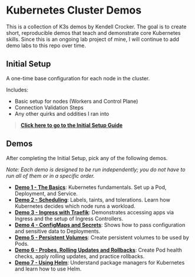 # Kubernetes Cluster Demos
This is a collection of K3s demos by Kendell Crocker. The goal is to create short, reproducible demos that teach and demonstrate core Kubernetes skills.
Since this is an ongoing lab project of mine, I will continue to add demo labs to this repo over time.

## Initial Setup
A one-time base configuration for each node in the cluster.

Includes:
- Basic setup for nodes (Workers and Control Plane) 
- Connection Validation Steps
- Any other quirks and oddities I ran into

>[**Click here to go to the Initial Setup Guide**](./00-initial-setup/initial-setup.md)


## Demos

After completing the Initial Setup, pick any of the following demos.

*Note: Each demo is designed to be run independently; you do not have to run all of them or in a specific order.*

- [**Demo 1 - The Basics**](./01-demo-basics/01-demo-basics.md): Kubernetes fundamentals. Set up a Pod, Deployment, and Service.
- [**Demo 2 - Scheduling**](./02-demo-scheduling/02-demo-scheduling.md): Labels, taints, and tolerations. Learn how Kubernetes decides which node runs a workload.
- [**Demo 3 - Ingress with Traefik**](./03-demo-ingress/03-demo-ingress.md): Demonstrates accessing apps via Ingress and the setup of Ingress Controllers.
- [**Demo 4 - ConfigMaps and Secrets**](./04-configmaps-and-secrets/04-configmaps_and_secrets.md): Shows how to pass configuration and sensitive data to Deployments.
- [**Demo 5 - Persistent Volumes**](./05-Persistent-Volumes/05-Persistent-Volumes.md): Create persistent volumes to be used by Pods.
- [**Demo 6 - Probes, Rolling Updates and Rollbacks**](./06-Updates-and-Probes/06-Updates-and-Probes.md): Create Pod health checks, apply rolling updates, and practice rollbacks.
- [**Demo 7 - Using Helm**](./07-helm/07-helm.md): Understand package managers for Kubernetes and learn how to use Helm.
